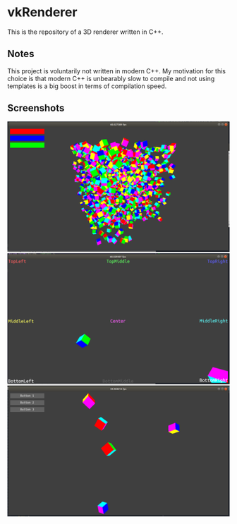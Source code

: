 # vkRenderer

This is the repository of a 3D renderer written in C++.

## Notes

This project is voluntarily not written in modern C++. My motivation for this choice is that modern C++ is unbearably slow to compile and not using templates is a big boost in terms of compilation speed.

## Screenshots
![renderer_1](screenshots/renderer_1.png)
![renderer_2](screenshots/renderer_2.png)
![renderer_3](screenshots/renderer_3.png)
